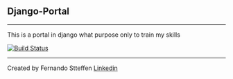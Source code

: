 Django-Portal
-
___
This is a portal in django what purpose  only to train my skills

[![Build Status](https://app.travis-ci.com/fernando-stteffen/Django-Portal.svg?branch=main)](https://app.travis-ci.com/fernando-stteffen/Django-Portal)


___
Created by Fernando Stteffen [Linkedin](https://www.linkedin.com/in/fernando-stteffen-9b9460210/)

